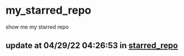 # my_starred_repo
show me my starred repo

update at 04/29/22 04:26:53 in [starred_repo](./index.html)
---

